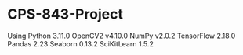 # CPS-843-Project

Using Python 3.11.0
OpenCV2 v4.10.0
NumPy v2.0.2 
TensorFlow 2.18.0
Pandas 2.23
Seaborn 0.13.2
SciKitLearn 1.5.2